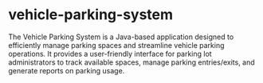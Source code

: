 # vehicle-parking-system
The Vehicle Parking System is a Java-based application designed to efficiently manage parking spaces and streamline vehicle parking operations. It provides a user-friendly interface for parking lot administrators to track available spaces, manage parking entries/exits, and generate reports on parking usage.
